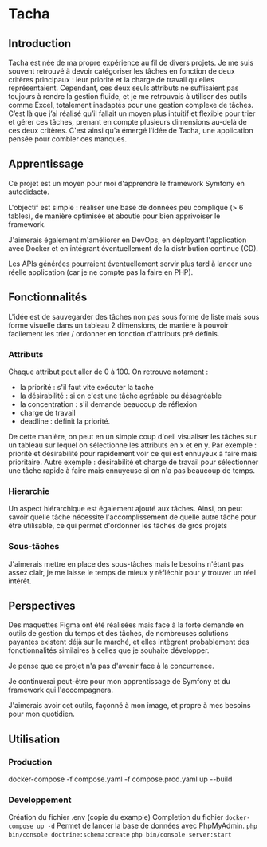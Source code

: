 # Tacha

## Introduction

Tacha est née de ma propre expérience au fil de divers projets. Je me suis souvent retrouvé à devoir catégoriser les tâches en fonction de deux critères principaux : leur priorité et la charge de travail qu'elles représentaient. Cependant, ces deux seuls attributs ne suffisaient pas toujours à rendre la gestion fluide, et je me retrouvais à utiliser des outils comme Excel, totalement inadaptés pour une gestion complexe de tâches. C’est là que j’ai réalisé qu’il fallait un moyen plus intuitif et flexible pour trier et gérer ces tâches, prenant en compte plusieurs dimensions au-delà de ces deux critères. C'est ainsi qu'a émergé l'idée de Tacha, une application pensée pour combler ces manques.

## Apprentissage

Ce projet est un moyen pour moi d'apprendre le framework Symfony en autodidacte.

L'objectif est simple : réaliser une base de données peu compliqué (> 6 tables), de manière optimisée et aboutie pour bien apprivoiser le framework.

J'aimerais également m'améliorer en DevOps, en déployant l'application avec Docker et en intégrant éventuellement de la distribution continue (CD).

Les APIs générées pourraient éventuellement servir plus tard à lancer une réelle application (car je ne compte pas la faire en PHP).

## Fonctionnalités

L'idée est de sauvegarder des tâches non pas sous forme de liste mais sous forme visuelle dans un tableau 2 dimensions, de manière à pouvoir facilement les trier / ordonner en fonction d'attributs pré définis.

### Attributs

Chaque attribut peut aller de 0 à 100. On retrouve notament :

- la priorité : s'il faut vite exécuter la tache
- la désirabilité : si on c'est une tâche agréable ou désagréable
- la concentration : s'il demande beaucoup de réflexion
- charge de travail
- deadline : définit la priorité.

De cette manière, on peut en un simple coup d'oeil visualiser les tâches sur un tableau sur lequel on sélectionne les attributs en x et en y. Par exemple : priorité et désirabilité pour rapidement voir ce qui est ennuyeux à faire mais prioritaire. Autre exemple : désirabilité et charge de travail pour sélectionner une tâche rapide à faire mais ennuyeuse si on n'a pas beaucoup de temps.

### Hierarchie

Un aspect hiérarchique est également ajouté aux tâches. Ainsi, on peut savoir quelle tâche nécessite l'accomplissement de quelle autre tâche pour être utilisable, ce qui permet d'ordonner les tâches de gros projets

### Sous-tâches

J'aimerais mettre en place des sous-tâches mais le besoins n'étant pas assez clair, je me laisse le temps de mieux y réfléchir pour y trouver un réel intérêt.

## Perspectives

Des maquettes Figma ont été réalisées mais face à la forte demande en outils de gestion du temps et des tâches, de nombreuses solutions payantes existent déjà sur le marché, et elles intègrent probablement des fonctionnalités similaires à celles que je souhaite développer.

Je pense que ce projet n'a pas d'avenir face à la concurrence.

Je continuerai peut-être pour mon apprentissage de Symfony et du framework qui l'accompagnera.

J'aimerais avoir cet outils, façonné à mon image, et propre à mes besoins pour mon quotidien.

## Utilisation

### Production

docker-compose -f compose.yaml -f compose.prod.yaml up --build

### Developpement
Création du fichier .env (copie du example)
Completion du fichier
`docker-compose up -d`
Permet de lancer la base de données avec PhpMyAdmin.
`php bin/console doctrine:schema:create`
`php bin/console server:start`
